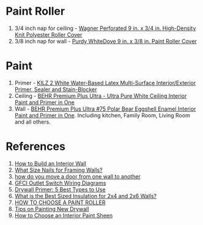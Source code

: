 
# Paint Roller
1. 3/4 inch nap for ceiling - [Wagner Perforated 9 in. x 3/4 in. High-Density Knit Polyester Roller Cover](https://www.homedepot.com/p/Wagner-Perforated-9-in-x-3-4-in-High-Density-Knit-Polyester-Roller-Cover-0155208/100371395)
2. 3/8 inch nap for wall - [Purdy WhiteDove 9 in. x 3/8 in. Paint Roller Cover](https://www.homedepot.com/p/Purdy-WhiteDove-9-in-x-3-8-in-Paint-Roller-Cover-144670092/100386417)
# Paint
1. Primer - [KILZ 2 White Water-Based Latex Multi-Surface Interior/Exterior Primer, Sealer and Stain-Blocker](https://www.homedepot.com/p/KILZ-2-2-gal-White-Water-Based-Latex-Multi-Surface-Interior-Exterior-Primer-Sealer-and-Stain-Blocker-20005/100371299)
1. Ceiling - [BEHR Premium Plus Ultra - Ultra Pure White Ceiling Interior Paint and Primer in One](https://www.homedepot.com/p/BEHR-Premium-Plus-Ultra-1-gal-Ultra-Pure-White-Ceiling-Interior-Paint-and-Primer-in-One-555801/202601366)
2. Wall - [BEHR Premium Plus Ultra #75 Polar Bear Eggshell Enamel Interior Paint and Primer in One](https://www.homedepot.com/p/BEHR-Premium-Plus-Ultra-1-gal-75-Polar-Bear-Eggshell-Enamel-Interior-Paint-and-Primer-in-One-275001/204383598). Including kitchen, Family Room, Living Room and all others.


# References
1. [How to Build an Interior Wall](https://www.hometips.com/diy-how-to/build-a-wall.html)
2. [What Size Nails for Framing Walls?](http://homeguides.sfgate.com/size-nails-framing-walls-82393.html)
3. [how do you move a door from one wall to another](http://community.homedepot.com/howto/DiscussionDetail/how-do-you-move-a-door-from-one-wall-to-another-9065000000007VJ)
4. [GFCI Outlet Switch Wiring Diagrams](https://www.do-it-yourself-help.com/gfci-outlet-switch-wiring.html)
5. [Drywall Primer: 5 Best Types to Use](https://www.thespruce.com/best-primer-for-your-new-drywall-1821477)
6. [What is the Best Sized Insulation for 2x4 and 2x6 Walls?](https://www.thespruce.com/size-insulation-for-2x4-and-2x6-walls-1821598)
7. [HOW TO CHOOSE A PAINT ROLLER](http://www.dummies.com/home-garden/home-painting/how-to-choose-a-paint-roller/)
8. [Tips on Painting New Drywall](https://www.hunker.com/12296700/tips-on-painting-new-drywall)
9. [How to Choose an Interior Paint Sheen](http://www.behr.com/consumer/how-to/interior/how-to-choose-an-interior-sheen)

